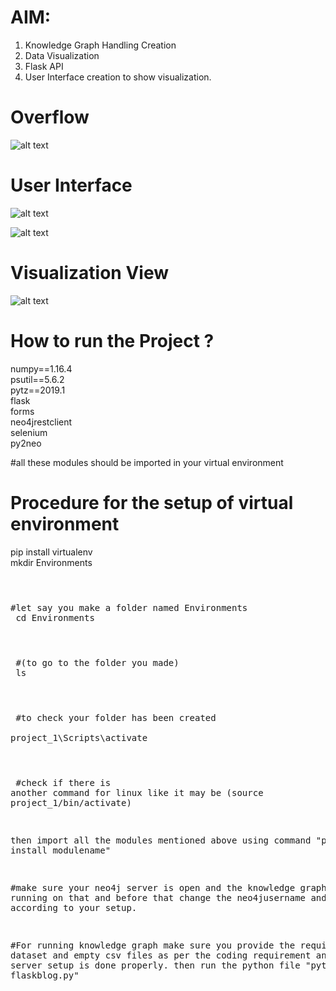 
# AIM:
1. Knowledge Graph Handling Creation
2. Data Visualization
3. Flask API
4. User Interface creation to show visualization.

# Overflow
![alt text](https://github.com/yashikesarwani/Biomedical-Data-Visualization-App/blob/master/Flow.png?raw=true)

# User Interface
![alt text](https://github.com/yashikesarwani/Biomedical-Data-Visualization-App/blob/master/UI-1.png?raw=true)

![alt text](https://github.com/yashikesarwani/Biomedical-Data-Visualization-App/blob/master/UI-2.png?raw=true)

# Visualization View
![alt text](https://github.com/yashikesarwani/Biomedical-Data-Visualization-App/blob/master/Visualization_View.png?raw=true)



# How to run the Project ?

numpy==1.16.4 <br>
psutil==5.6.2 <br>
pytz==2019.1 <br>
flask <br>
forms <br>
neo4jrestclient <br>
selenium <br>
py2neo <br>

#all these modules should be imported in your virtual environment

# Procedure for the setup of virtual environment

pip install virtualenv<br>
mkdir Environments       <pre><pre><pre><pre>       #let say you make a folder named Environments<br>
cd Environments  <pre><pre><pre><pre>               #(to go to the folder you made)<br>
ls              <pre><pre><pre><pre>                #to check your folder has been created<br>
project_1\Scripts\activate <pre><pre><pre><pre>     #check if there is another command for linux like it may be (source project_1/bin/activate)<br>

then import all the modules mentioned above using command "pip install modulename"<br>

#make sure your neo4j server is open and the knowledge graph is running on that and before that change the neo4jusername and password according to your setup.<br>

#For running knowledge graph make sure you provide the required dataset and empty csv files as per the coding requirement and neo4j server setup is done properly.
then run the python file "python flaskblog.py"
